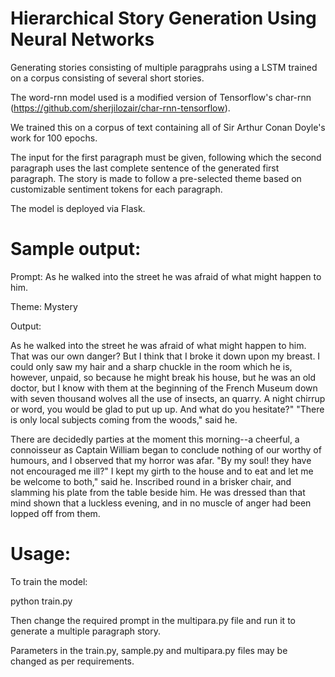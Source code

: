 # Hierarchical Story Generation Using Neural Networks
Generating stories consisting of multiple paragprahs using a LSTM trained on a corpus consisting of several short stories.

The word-rnn model used is a modified version of Tensorflow's char-rnn (https://github.com/sherjilozair/char-rnn-tensorflow).

We trained this on a corpus of text containing all of Sir Arthur Conan Doyle's work for 100 epochs.

The input for the first paragraph must be given, following which the second paragraph uses the last complete sentence of the generated first paragraph. The story is made to follow a pre-selected theme based on customizable sentiment tokens for each paragraph.

The model is deployed via Flask.

# Sample output:

Prompt: As he walked into the street he was afraid of what might happen to him.

Theme: Mystery

Output:

As he walked into the street he was afraid of what might happen to him. That was our own danger? But I think that I broke it down upon my breast. I could only saw my hair and a sharp chuckle in the room which he is, however, unpaid, so because he might break his house, but he was an old doctor, but I know with them at the beginning of the French Museum down with seven thousand wolves all the use of insects, an quarry. A night chirrup or word, you would be glad to put up up. And what do you hesitate?" "There is only local subjects coming from the woods," said he.

There are decidedly parties at the moment this morning--a cheerful, a connoisseur as Captain William began to conclude nothing of our worthy of humours, and I observed that my horror was afar. "By my soul! they have not encouraged me ill?" I kept my girth to the house and to eat and let me be welcome to both," said he. Inscribed round in a brisker chair, and slamming his plate from the table beside him. He was dressed than that mind shown that a luckless evening, and in no muscle of anger had been lopped off from them.


# Usage:
To train the model:

python train.py

Then change the required prompt in the multipara.py file and run it to generate a multiple paragraph story.

Parameters in the train.py, sample.py and multipara.py files may be changed as per requirements.

